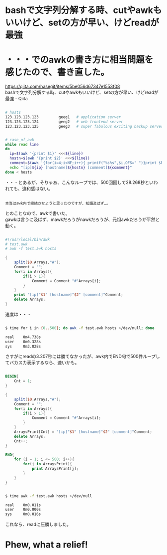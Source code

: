 # bashで文字列分解する時、cutやawkもいいけど、setの方が早い、けどreadが最強
# ・・・でのawkの書き方に相当問題を感じたので、書き直した。

https://qiita.com/hasegit/items/5be056d67347e1553f08  
bashで文字列分解する時、cutやawkもいいけど、setの方が早い、けどreadが最強 - Qiita  

```bash

# hosts
123.123.123.123         geeg1   # application server
123.123.123.124         geeg2   # web frontend server
123.123.123.125         geeg3   # super fabulous exciting backup server #1

```

```bash

# case_of_awk
while read line
do
  ip=$(awk '{print $1}' <<<${line})
  hostn=$(awk '{print $2}' <<<${line})
  comment=$(awk '{for(i=4;i<NF;i++){ printf("%s%s",$i,OFS=" ")}print $NF}' <<<${line})
  echo "[ip]${ip} [hostname]${hostn} [comment]${comment}"
done < hosts

```

・・・とあるが、そりゃあ、こんなループでは、500回回して28.268秒といわれても、違和感はない。

```

本当はawk内で完結させようと思ったのですが、知識及ばず…。

```

とのことなので、awkで書いた。  
gawkは言うに及ばず、mawkだろうがnawkだろうが、元祖awkだろうが平然と動く。  

```awk

#!/usr/local/bin/awk
# test.awk
# awk -f test.awk hosts

{
	split($0,Arrays,"#");
	Comment = "";
	for(i in Arrays){
		if(i > 1){
			Comment = Comment "#"Arrays[i];
		}
	}
	print "[ip]"$1" [hostname]"$2" [comment]"Comment;
	delete Arrays;
}

```

速度は・・・

```bash

$ time for i in {0..500}; do awk -f test.awk hosts >/dev/null; done

real    0m4.738s
user    0m0.328s
sys     0m3.828s

```

さすがにreadの3.207秒には勝てなかったが、awk内でEND句で500件ループしてバカスカ表示するなら、速いかも。

```awk

BEGIN{
	Cnt = 1;
}

{
	split($0,Arrays,"#");
	Comment = "";
	for(i in Arrays){
		if(i > 1){
			Comment = Comment "#"Arrays[i];
		}
	}
	ArraysPrint[Cnt] = "[ip]"$1" [hostname]"$2" [comment]"Comment;
	delete Arrays;
	Cnt++;
}

END{
	for (i = 1; i <= 500; i++){
		for(j in ArraysPrint){
			print ArraysPrint[j];
		}
	}
}

```

```bash

$ time awk -f test.awk hosts >/dev/null

real    0m0.011s
user    0m0.000s
sys     0m0.016s

```

これなら、readに圧勝しました。

# Phew, what a relief!

